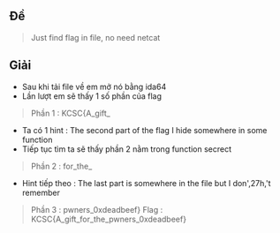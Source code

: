 ## Đề 
> Just find flag in file, no need netcat
## Giải 
- Sau khi tải file về em mở nó bằng ida64
- Lần lượt em sẽ thấy 1 số phần của flag 
> Phần 1 : KCSC{A_gift_
- Ta có 1 hint : The second part of the flag I hide somewhere in some function
- Tiếp tục tìm ta sẽ thấy phần 2 nằm trong function secrect
> Phần 2 : for_the_
- Hint tiếp theo : The last part is somewhere in the file but I don',27h,'t remember
> Phần 3 : pwners_0xdeadbeef}
> Flag : KCSC{A_gift_for_the_pwners_0xdeadbeef}